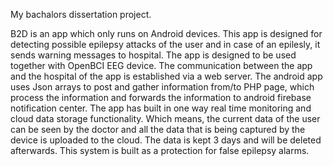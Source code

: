 My bachalors dissertation project.
  
  B2D is an app which only runs on Android devices. This app is designed for detecting possible epilepsy attacks of the user and in case of an epilesly, it sends warning messages to hospital. The app is designed to be used together with OpenBCI EEG device. The communication between the app and the hospital of the app is established via a web server. The android app uses Json arrays to post and gather information from/to PHP page, which process the information and forwards the information to android firebase notification center.
  The app has built in one way real time monitoring and cloud data storage functionality. Which means, the current data of the user can be seen by the doctor and all the data that is being captured by the device is uploaded to the cloud. The data is kept 3 days and will be deleted afterwards. This system is built as a protection for false epilepsy alarms. 
